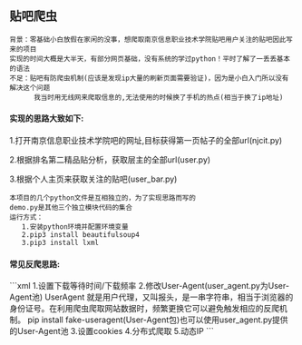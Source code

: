 <h2>贴吧爬虫</h2>

```
背景：零基础小白放假在家闲的没事，想爬取南京信息职业技术学院贴吧用户关注的贴吧因此写来的项目
实现的时间大概是大半天，有部分网页基础，没有系统的学过python！平时了解了一丢丢基本的语法
不足：贴吧有防爬虫机制(应该是发现ip大量的刷新页面需要验证)，因为是小白入门所以没有解决这个问题
      我当时用无线网来爬取信息的,无法使用的时候换了手机的热点(相当于换了ip地址)
```
<h4>实现的思路大致如下:</h4>
<p>1.打开南京信息职业技术学院吧的网址,目标获得第一页帖子的全部url(njcit.py)</p>
<p>2.根据排名第二精品贴分析，获取层主的全部url(user.py)</p>
<p>3.根据个人主页来获取关注的贴吧(user_bar.py)</p>

```
本项目的几个python文件是互相独立的，为了实现思路而写的
demo.py是其他三个独立模块代码的集合
运行方式：
   1.安装python环境并配置环境变量
   2.pip3 install beautifulsoup4
   3.pip3 install lxml
```
<h4>常见反爬思路:</h4>
```xml
    1.设置下载等待时间/下载频率
    2.修改User-Agent(user_agent.py为User-Agent池)
        UserAgent 就是用户代理，又叫报头，是一串字符串，相当于浏览器的身份证号。在利用爬虫爬取网站数据时，频繁更换它可以避免触发相应的反爬机制。
        pip install fake-useragent(User-Agent包)也可以使用user_agent.py提供的User-Agent池
    3.设置cookies
    4.分布式爬取
    5.动态IP
```



